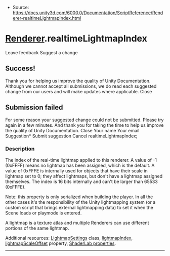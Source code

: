 * Source: https://docs.unity3d.com/6000.0/Documentation/ScriptReference/Renderer-realtimeLightmapIndex.html

#  [Renderer](https://docs.unity3d.com/6000.0/Documentation/ScriptReference/Renderer.html).realtimeLightmapIndex
Leave feedback
Suggest a change
## Success!
Thank you for helping us improve the quality of Unity Documentation. Although we cannot accept all submissions, we do read each suggested change from our users and will make updates where applicable.
Close
## Submission failed
For some reason your suggested change could not be submitted. Please <a>try again</a> in a few minutes. And thank you for taking the time to help us improve the quality of Unity Documentation.
Close
Your name Your email Suggestion* Submit suggestion
Cancel
realtimeLightmapIndex; 
### Description
The index of the real-time lightmap applied to this renderer.
A value of -1 (0xFFFF) means no lightmap has been assigned, which is the default. A value of 0xFFFE is internally used for objects that have their scale in lightmap set to 0; they affect lightmaps, but don't have a lightmap assigned themselves. The index is 16 bits internally and can't be larger than 65533 (0xFFFE).  
  
Note: this property is only serialized when building the player. In all the other cases it's the responsibility of the Unity lightmapping system (or a custom script that brings external lightmapping data) to set it when the Scene loads or playmode is entered.  
  
A lightmap is a texture atlas and multiple Renderers can use different portions of the same lightmap.  
  
Additional resources: [LightmapSettings](https://docs.unity3d.com/6000.0/Documentation/ScriptReference/LightmapSettings.html) class, [lightmapIndex](https://docs.unity3d.com/6000.0/Documentation/ScriptReference/Renderer-lightmapIndex.html), [lightmapScaleOffset](https://docs.unity3d.com/6000.0/Documentation/ScriptReference/Renderer-lightmapScaleOffset.html) property, [ShaderLab properties](https://docs.unity3d.com/6000.0/Documentation/Manual/SL-Properties.html).
* * *
